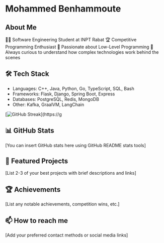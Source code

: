 # Mohammed Benhammoute

## About Me
👨‍💻 Software Engineering Student at INPT Rabat
🏆 Competitive Programming Enthusiast
🔬 Passionate about Low-Level Programming
🧠 Always curious to understand how complex technologies  work behind the scenes

## 🛠 Tech Stack
- Languages: C++, Java, Python, Go, TypeScript, SQL, Bash
- Frameworks: Flask, Django, Spring Boot, Express
- Databases: PostgreSQL, Redis, MongoDB
- Other: Kafka, GraalVM, LangChain

[![GitHub Streak](https://github-readme-streak-stats.herokuapp.com/?user=DenverCoder1)](https://g

## 📊 GitHub Stats
[You can insert GitHub stats here using GitHub README stats tools]

## 🌟 Featured Projects
[List 2-3 of your best projects with brief descriptions and links]

## 🏆 Achievements
[List any notable achievements, competition wins, etc.]

## 📫 How to reach me
[Add your preferred contact methods or social media links]
